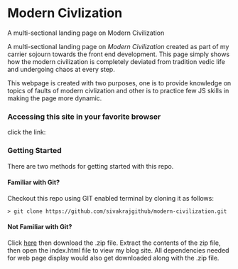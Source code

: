 # Modern Civlization
A multi-sectional landing page on Modern Civilization

A multi-sectional landing page on _Modern Civilization_ created as part of my carrier sojourn towards the front end development. This page simply shows how the modern civilization is completely deviated from tradition vedic life and undergoing chaos at every step.

This webpage is created with two purposes, one is to provide knowledge on topics of faults of modern civlization and other is to practice few JS skills in making the page more dynamic.

### Accessing this site in your favorite browser

click the link: 

### Getting Started

There are two methods for getting started with this repo.

#### Familiar with Git?
Checkout this repo using GIT enabled terminal by cloning it as follows:

```
> git clone https://github.com/sivakrajgithub/modern-civilization.git

```

#### Not Familiar with Git?
Click [here](https://github.com/sivakrajgithub/) then download the .zip file.  Extract the contents of the zip file, then open the index.html file to view my blog site. All dependencies needed for web page display would also get downloaded along with the .zip file.

